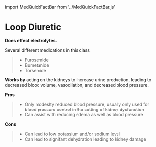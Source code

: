 import MedQuickFactBar from '../MedQuickFactBar.js'

# Loop Diuretic

<!-- <MedQuickFactBar
a1cText={`0.8-1.2%`}
rountineText={`Weekly / Daily / 2x Daily Injection`}
lowBloodSugarText={`No`}
weightChangeText={`Loss`}
heartBenefitText={`Neutral`}
costText={`High`}
/> -->

**Does effect electrolytes.**

Several different medications in this class

> - Furosemide
> - Bumetanide
> - Torsemide


**Works by** acting on the kidneys to increase urine production, leading to decreased blood volume, vasodilation, and decreased blood pressure.

**Pros**

> - Only modeslty reduced blood pressure, usually only used for blood pressure control in the setting of kidney dysfunction
> - Can assist with reducing edema as well as blood pressure

**Cons**

> - Can lead to low potassium and/or sodium level
> - Can lead to signifant dehydration leading to kidney damage
